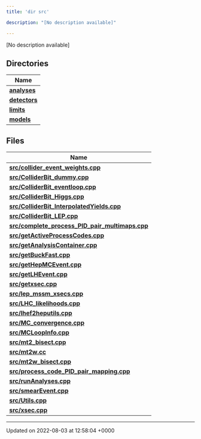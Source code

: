```yaml
---
title: 'dir src'

description: "[No description available]"

---
```







[No description available]

## Directories

| Name           |
| -------------- |
| **[analyses](/documentation/code/darkbit/files/dir_ebf4efc09232e9b3baff73345d00af17/#dir-analyses)**  |
| **[detectors](/documentation/code/darkbit/files/dir_ec0001d0a47d8f5e87814a0c290a00e6/#dir-detectors)**  |
| **[limits](/documentation/code/darkbit/files/dir_43317e43f0d2f00527788176b6ed19bf/#dir-limits)**  |
| **[models](/documentation/code/darkbit/files/dir_6a2ef1661f87480de03fb9e3f0a6d5bc/#dir-models)**  |

## Files

| Name           |
| -------------- |
| **[src/collider_event_weights.cpp](/documentation/code/darkbit/files/collider__event__weights_8cpp/#file-collider-event-weights.cpp)**  |
| **[src/ColliderBit_dummy.cpp](/documentation/code/darkbit/files/colliderbit__dummy_8cpp/#file-colliderbit-dummy.cpp)**  |
| **[src/ColliderBit_eventloop.cpp](/documentation/code/darkbit/files/colliderbit__eventloop_8cpp/#file-colliderbit-eventloop.cpp)**  |
| **[src/ColliderBit_Higgs.cpp](/documentation/code/darkbit/files/colliderbit__higgs_8cpp/#file-colliderbit-higgs.cpp)**  |
| **[src/ColliderBit_InterpolatedYields.cpp](/documentation/code/darkbit/files/colliderbit__interpolatedyields_8cpp/#file-colliderbit-interpolatedyields.cpp)**  |
| **[src/ColliderBit_LEP.cpp](/documentation/code/darkbit/files/colliderbit__lep_8cpp/#file-colliderbit-lep.cpp)**  |
| **[src/complete_process_PID_pair_multimaps.cpp](/documentation/code/darkbit/files/complete__process__pid__pair__multimaps_8cpp/#file-complete-process-pid-pair-multimaps.cpp)**  |
| **[src/getActiveProcessCodes.cpp](/documentation/code/darkbit/files/getactiveprocesscodes_8cpp/#file-getactiveprocesscodes.cpp)**  |
| **[src/getAnalysisContainer.cpp](/documentation/code/darkbit/files/getanalysiscontainer_8cpp/#file-getanalysiscontainer.cpp)**  |
| **[src/getBuckFast.cpp](/documentation/code/darkbit/files/getbuckfast_8cpp/#file-getbuckfast.cpp)**  |
| **[src/getHepMCEvent.cpp](/documentation/code/darkbit/files/gethepmcevent_8cpp/#file-gethepmcevent.cpp)**  |
| **[src/getLHEvent.cpp](/documentation/code/darkbit/files/getlhevent_8cpp/#file-getlhevent.cpp)**  |
| **[src/getxsec.cpp](/documentation/code/darkbit/files/getxsec_8cpp/#file-getxsec.cpp)**  |
| **[src/lep_mssm_xsecs.cpp](/documentation/code/darkbit/files/lep__mssm__xsecs_8cpp/#file-lep-mssm-xsecs.cpp)**  |
| **[src/LHC_likelihoods.cpp](/documentation/code/darkbit/files/lhc__likelihoods_8cpp/#file-lhc-likelihoods.cpp)**  |
| **[src/lhef2heputils.cpp](/documentation/code/darkbit/files/lhef2heputils_8cpp/#file-lhef2heputils.cpp)**  |
| **[src/MC_convergence.cpp](/documentation/code/darkbit/files/mc__convergence_8cpp/#file-mc-convergence.cpp)**  |
| **[src/MCLoopInfo.cpp](/documentation/code/darkbit/files/mcloopinfo_8cpp/#file-mcloopinfo.cpp)**  |
| **[src/mt2_bisect.cpp](/documentation/code/darkbit/files/mt2__bisect_8cpp/#file-mt2-bisect.cpp)**  |
| **[src/mt2w.cc](/documentation/code/darkbit/files/mt2w_8cc/#file-mt2w.cc)**  |
| **[src/mt2w_bisect.cpp](/documentation/code/darkbit/files/mt2w__bisect_8cpp/#file-mt2w-bisect.cpp)**  |
| **[src/process_code_PID_pair_mapping.cpp](/documentation/code/darkbit/files/process__code__pid__pair__mapping_8cpp/#file-process-code-pid-pair-mapping.cpp)**  |
| **[src/runAnalyses.cpp](/documentation/code/darkbit/files/runanalyses_8cpp/#file-runanalyses.cpp)**  |
| **[src/smearEvent.cpp](/documentation/code/darkbit/files/smearevent_8cpp/#file-smearevent.cpp)**  |
| **[src/Utils.cpp](/documentation/code/darkbit/files/utils_8cpp/#file-utils.cpp)**  |
| **[src/xsec.cpp](/documentation/code/darkbit/files/xsec_8cpp/#file-xsec.cpp)**  |






-------------------------------

Updated on 2022-08-03 at 12:58:04 +0000
